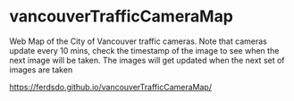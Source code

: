 # vancouverTrafficCameraMap

Web Map of the City of Vancouver traffic cameras. 
Note that cameras update every 10 mins, check the timestamp of the image to see when the next image will be taken. 
The images will get updated when the next set of images are taken

https://ferdsdo.github.io/vancouverTrafficCameraMap/
